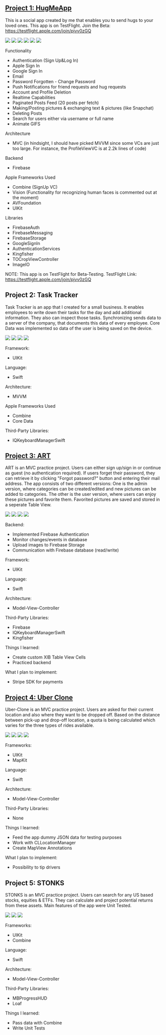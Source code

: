 
## [Project 1: HugMeApp](https://github.com/oezguenY/HugMeApp)

This is a social app created by me that enables you to send hugs to your loved ones. This app is on TestFlight. Join the Beta: https://testflight.apple.com/join/pjvv0zGQ

![](https://github.com/oezguenY/Ozguns_Portfolio/blob/main/images/HugNew1.png?raw=true)
![](https://github.com/oezguenY/Ozguns_Portfolio/blob/main/images/HugNew2.png?raw=true)
![](https://github.com/oezguenY/Ozguns_Portfolio/blob/main/images/HugNew3.png?raw=true)
![](https://github.com/oezguenY/Ozguns_Portfolio/blob/main/images/HugNew4.png?raw=true)
![](https://github.com/oezguenY/Ozguns_Portfolio/blob/main/images/HugNew5.png?raw=true)
![](https://github.com/oezguenY/Ozguns_Portfolio/blob/main/images/HugNew6.png?raw=true)

Functionality
- Authentication (Sign Up&Log In)
- Apple Sign In
- Google Sign In
- Email
- Password Forgotten - Change Password
- Push Notifications for friend requests and hug requests
- Account and Profile Deletion
- Realtime Capabilities
- Paginated Posts Feed (20 posts per fetch)
- Making/Posting pictures & exchanging text & pictures (like Snapchat)
- Deleting Posts
- Search for users either via username or full name
- Animate GIFS

Architecture
- MVC (in hindsight, I should have picked MVVM since some VCs are just too large. For instance, the ProfileViewVC is at 2.2k lines of code)

Backend
- Firebase

Apple Frameworks Used
- Combine (SignUp VC)
- Vision (Functionality for recognizing human faces is commented out at the moment)
- AVFoundation
- UIKit

Libraries
- FirebaseAuth
- FirebaseMessaging
- FirebaseStorage
- GoogleSignIn
- AuthenticationServices
- Kingfisher
- TOCropViewController
- ImageIO

NOTE: This app is on TestFlight for Beta-Testing.
TestFlight Link: https://testflight.apple.com/join/pjvv0zGQ

## Project 2: Task Tracker

Task Tracker is an app that I created for a small business. It enables employees to write down their tasks for the day and add additional information. They also can inspect those tasks. Synchronizing sends data to a server of the company, that documents this data of every employee. Core Data was implemented so data of the user is being saved on the device.

![](https://github.com/oezguenY/Ozguns_Portfolio/blob/main/images/TaskTracker1.png?raw=true)
![](https://github.com/oezguenY/Ozguns_Portfolio/blob/main/images/TaskTracker2.png?raw=true)
![](https://github.com/oezguenY/Ozguns_Portfolio/blob/main/images/TaskTracker3.png?raw=true)
![](https://github.com/oezguenY/Ozguns_Portfolio/blob/main/images/TaskTracker4.png?raw=true)

Framework:
* UIKit

Language: 
* Swift

Architecture:
* MVVM

Apple Frameworks Used
* Combine
* Core Data

Third-Party Libraries:
* IQKeyboardManagerSwift


## [Project 3: ART](https://github.com/Ozgun92/ART)

ART is an MVC practice project. Users can either sign up/sign in or continue as guest (no authentication required). If users forget their password, they can retrieve it by clicking "Forgot password?" button and entering their mail address. The app consists of two different versions: One is the admin version, where categories can be created/edited and new pictures can be added to categories. The other is the user version, where users can enjoy these pictures and favorite them. Favorited pictures are saved and stored in a seperate Table View.

![](https://github.com/oezguenY/Ozgun_Portfolio/blob/main/images/Apple%20iPhone%2011%20Pro%20Max%20Screenshot%200.png?raw=true)
![](https://github.com/oezguenY/Ozgun_Portfolio/blob/main/images/Apple%20iPhone%2011%20Pro%20Max%20Screenshot%201.png?raw=true)
![](https://github.com/oezguenY/Ozguns_Portfolio/blob/main/images/Art2.png?raw=true)
![](https://github.com/oezguenY/Ozguns_Portfolio/blob/main/images/Art3.png?raw=true)

Backend:
* Implemented Firebase Authentication
* Monitor changes/events in database
* Upload images to Firebase Storage
* Communication with Firebase database (read/write)

Framework:
* UIKit

Language: 
* Swift

Architecture:
* Model-View-Controller

Third-Party Libraries:
* Firebase
* IQKeyboardManagerSwift
* Kingfisher

Things I learned:
* Create custom XIB Table View Cells
* Practiced backend

What I plan to implement:
* Stripe SDK for payments

## [Project 4: Uber Clone](https://github.com/Ozgun92/Uber-Clone)

Uber-Clone is an MVC practice project. Users are asked for their current location and also where they want to be dropped off. Based on the distance between pick-up and drop-off location, a quota is being calculated which varies for the three types of rides available.

![](https://github.com/oezguenY/Ozgun_Portfolio/blob/main/images/Uber1.png?raw=true)
![](https://github.com/oezguenY/Ozgun_Portfolio/blob/main/images/Uber2.png?raw=true)
![](https://github.com/oezguenY/Ozgun_Portfolio/blob/main/images/Uber3.png?raw=true)
![](https://github.com/oezguenY/Ozgun_Portfolio/blob/main/images/Uber4.png?raw=true)

Frameworks:
* UIKit 
* MapKit

Language:
* Swift

Architecture:
* Model-View-Controller

Third-Party Libraries:
* None

Things I learned:
* Feed the app dummy JSON data for testing purposes
* Work with CLLocationManager
* Create MapView Annotations

What I plan to implement:
* Possibility to tip drivers

## Project 5: STONKS

STONKS is an MVC practice project. Users can search for any US based stocks, equities & ETFs. They can calculate and project potential returns from these assets. Main features of the app were Unit Tested.

![](https://github.com/oezguenY/Ozgun_Portfolio/blob/main/images/F1.png?raw=true)
![](https://github.com/oezguenY/Ozgun_Portfolio/blob/main/images/F2.png?raw=true)
![](https://github.com/oezguenY/Ozgun_Portfolio/blob/main/images/F3.png?raw=true)

Frameworks:
* UIKit 
* Combine

Language:
* Swift

Architecture:
* Model-View-Controller

Third-Party Libraries:
* MBProgressHUD
* Loaf

Things I learned:
* Pass data with Combine
* Write Unit Tests



